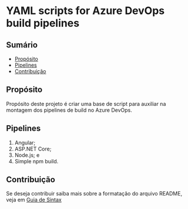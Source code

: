# YAML scripts for Azure DevOps build pipelines

## Sumário
* [Propósito](#proposito)
* [Pipelines](#pipelines)
* [Contribuição](#contribuicao)

## Propósito
Propósito deste projeto é criar uma base de script para auxiliar na montagem dos pipelines de build no Azure DevOps.

## Pipelines
1.	Angular;
2.	ASP.NET Core;
3.	Node.js; e
4.	Simple npm build.


## Contribuição
Se deseja contribuir saiba mais sobre a formatação do arquivo README, veja em [Guia de Sintax](https://docs.microsoft.com/en-us/vsts/project/wiki/markdown-guidance?view=vsts)
